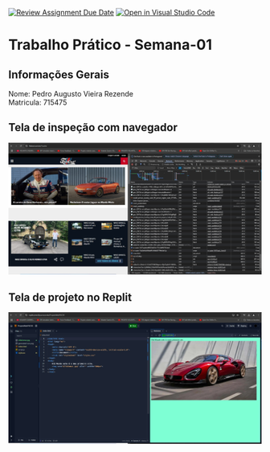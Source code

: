 [![Review Assignment Due Date](https://classroom.github.com/assets/deadline-readme-button-22041afd0340ce965d47ae6ef1cefeee28c7c493a6346c4f15d667ab976d596c.svg)](https://classroom.github.com/a/egWsXDcZ)
[![Open in Visual Studio Code](https://classroom.github.com/assets/open-in-vscode-2e0aaae1b6195c2367325f4f02e2d04e9abb55f0b24a779b69b11b9e10269abc.svg)](https://classroom.github.com/online_ide?assignment_repo_id=18488306&assignment_repo_type=AssignmentRepo)
# Trabalho Prático - Semana-01

## Informações Gerais
Nome: Pedro Augusto Vieira Rezende      
Matricula: 715475

## Tela de inspeção com navegador
![Inspeção de Conexão](PaginaWEB_Flatout.jpg)

## Tela de projeto no Replit
![Projeto Replit](PaginaWEB_Replit.jpg)
